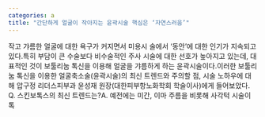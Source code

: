 ```yaml
---
categories: a
title: "간단하게 얼굴이 작아지는 윤곽시술 핵심은 ‘자연스러움’"
---
```

작고 갸름한 얼굴에 대한 욕구가 커지면서 미용시 술에서 ‘동안’에 대한 인기가 지속되고 있다.특히 부담이 큰 수술보다 비수술적인 주사 시술에 대한 선호가 높아지고 있는데, 대표적인 것이 보툴리눔 톡신을 이용해 얼굴을 갸름하게 하는 윤곽시술이다.이러한 보툴리눔 톡신을 이용한 얼굴축소술(윤곽시술)의 최신 트렌드와 주의할 점, 시술 노하우에 대해 압구정 리더스피부과 윤성재 원장(대한피부항노화학회 학술이사)에게 들어보았다.																Q. 스킨보톡스의 최신 트렌드는?A. 예전에는 미간, 이마 주름을 비롯해 사각턱 시술이 톡